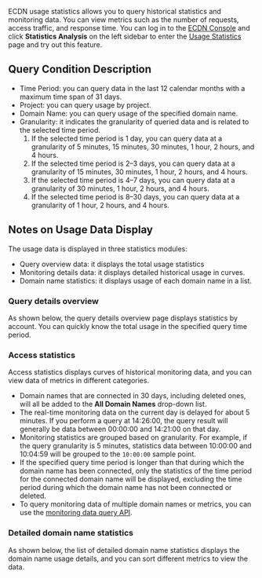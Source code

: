 ECDN usage statistics allows you to query historical statistics and monitoring data. You can view metrics such as the number of requests, access traffic, and response time.
You can log in to the [ECDN Console](https://console.cloud.tencent.com/dsa) and click **Statistics Analysis** on the left sidebar to enter the [Usage Statistics](https://console.cloud.tencent.com/dsa/statistics/amount) page and try out this feature.

## Query Condition Description
+ Time Period: you can query data in the last 12 calendar months with a maximum time span of 31 days.
+ Project: you can query usage by project.
+ Domain Name: you can query usage of the specified domain name.
+ Granularity: it indicates the granularity of queried data and is related to the selected time period.
	1. If the selected time period is 1 day, you can query data at a granularity of 5 minutes, 15 minutes, 30 minutes, 1 hour, 2 hours, and 4 hours.
	2. If the selected time period is 2–3 days, you can query data at a granularity of 15 minutes, 30 minutes, 1 hour, 2 hours, and 4 hours.
	3. If the selected time period is 4–7 days, you can query data at a granularity of 30 minutes, 1 hour, 2 hours, and 4 hours.
	4. If the selected time period is 8–30 days, you can query data at a granularity of 1 hour, 2 hours, and 4 hours.

## Notes on Usage Data Display
The usage data is displayed in three statistics modules:  
- Query overview data: it displays the total usage statistics
- Monitoring details data: it displays detailed historical usage in curves.
- Domain name statistics: it displays usage of each domain name in a list.

### Query details overview
As shown below, the query details overview page displays statistics by account. You can quickly know the total usage in the specified query time period.

### Access statistics
Access statistics displays curves of historical monitoring data, and you can view data of metrics in different categories.
+ Domain names that are connected in 30 days, including deleted ones, will all be added to the **All Domain Names** drop-down list.
+ The real-time monitoring data on the current day is delayed for about 5 minutes. If you perform a query at 14:26:00, the query result will generally be data between 00:00:00 and 14:21:00 on that day.
+ Monitoring statistics are grouped based on granularity. For example, if the query granularity is 5 minutes, statistics data between 10:00:00 and 10:04:59 will be grouped to the `10:00:00` sample point.
+ If the specified query time period is longer than that during which the domain name has been connected, only the statistics of the time period for the connected domain name will be displayed, excluding the time period during which the domain name has not been connected or deleted.
+ To query monitoring data of multiple domain names or metrics, you can use the [monitoring data query API](https://intl.cloud.tencent.com/document/product/570/17942).

### Detailed domain name statistics
As shown below, the list of detailed domain name statistics displays the domain name usage details, and you can sort different metrics to view the data.
